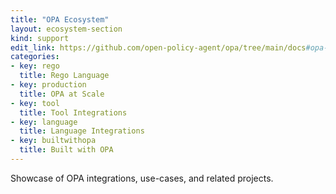 ```yaml
---
title: "OPA Ecosystem"
layout: ecosystem-section
kind: support
edit_link: https://github.com/open-policy-agent/opa/tree/main/docs#opa-ecosystem
categories:
- key: rego
  title: Rego Language
- key: production
  title: OPA at Scale
- key: tool
  title: Tool Integrations
- key: language
  title: Language Integrations
- key: builtwithopa
  title: Built with OPA
---
```


Showcase of OPA integrations, use-cases, and related projects.

